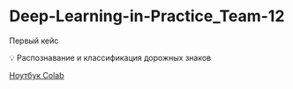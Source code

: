 # Deep-Learning-in-Practice_Team-12
Первый кейс

💡 Распознавание и классификация дорожных знаков

[Ноутбук Colab](https://pixnio.com/ru/%25D1%2584%25D0%25BE%25D1%2582%25D0%25BE/%D0%B6%D0%B8%D0%B2%D0%BE%D1%82%D0%BD%D1%8B%D1%85/%D1%81%D0%BE%D0%B1%D0%B0%D0%BA%D0%B8](https://colab.research.google.com/drive/1y8s1Mm07WcPv4PyrtuWIq-hrxXYa9FJt#scrollTo=Njns91pRStLZ)https://colab.research.google.com/drive/1y8s1Mm07WcPv4PyrtuWIq-hrxXYa9FJt#scrollTo=Njns91pRStLZ)

